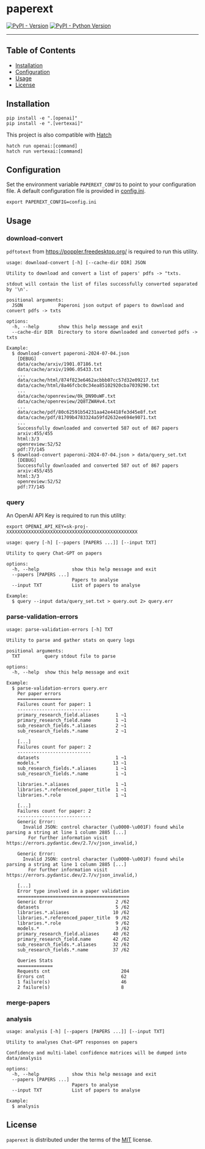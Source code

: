 # paperext

[![PyPI - Version](https://img.shields.io/pypi/v/paperext.svg)](https://pypi.org/project/paperext)
[![PyPI - Python Version](https://img.shields.io/pypi/pyversions/paperext.svg)](https://pypi.org/project/paperext)

-----

## Table of Contents

- [Installation](#installation)
- [Configuration](#Configuration)
- [Usage](#usage)
- [License](#license)

## Installation

```console
pip install -e ".[openai]"
pip install -e ".[vertexai]"
```

This project is also compatible with [Hatch](https://hatch.pypa.io/latest/)

```console
hatch run openai:[command]
hatch run vertexai:[command]
```

## Configuration

Set the environment variable `PAPEREXT_CONFIG` to point to your configuration
file. A default configuration file is provided in [config.ini](./config.ini).

```console
export PAPEREXT_CONFIG=config.ini
```

## Usage

### download-convert

`pdftotext` from https://poppler.freedesktop.org/ is required to run this utility.

```console
usage: download-convert [-h] [--cache-dir DIR] JSON

Utility to download and convert a list of papers' pdfs -> "txts.

stdout will contain the list of files successfully converted separated by '\n'.

positional arguments:
  JSON             Paperoni json output of papers to download and convert pdfs -> txts

options:
  -h, --help       show this help message and exit
  --cache-dir DIR  Directory to store downloaded and converted pdfs -> txts

Example:
  $ download-convert paperoni-2024-07-04.json
    [DEBUG]
    data/cache/arxiv/1901.07186.txt
    data/cache/arxiv/1906.05433.txt
    ...
    data/cache/html/874f823e6462acbbb07cc57d32e09217.txt
    data/cache/html/8a46fcbc0c34ea85102920cba7039290.txt
    ...
    data/cache/openreview/0k_DN90uWF.txt
    data/cache/openreview/2Q8TZWAHv4.txt
    ...
    data/cache/pdf/80c62591b54231aa42e4418fe3d45e8f.txt
    data/cache/pdf/81709b4783324a59fd2632ee694e9071.txt
    ...
    Successfully downloaded and converted 587 out of 867 papers
    arxiv:455/455
    html:3/3
    openreview:52/52
    pdf:77/145
  $ download-convert paperoni-2024-07-04.json > data/query_set.txt
    [DEBUG]
    Successfully downloaded and converted 587 out of 867 papers
    arxiv:455/455
    html:3/3
    openreview:52/52
    pdf:77/145
```

### query

An OpenAI API Key is required to run this utility:

```console
export OPENAI_API_KEY=sk-proj-XXXXXXXXXXXXXXXXXXXXXXXXXXXXXXXXXXXXXXXXXXXXXXXX
```

```console
usage: query [-h] [--papers [PAPERS ...]] [--input TXT]

Utility to query Chat-GPT on papers

options:
  -h, --help            show this help message and exit
  --papers [PAPERS ...]
                        Papers to analyse
  --input TXT           List of papers to analyse

Example:
  $ query --input data/query_set.txt > query.out 2> query.err
```

### parse-validation-errors

```console
usage: parse-validation-errors [-h] TXT

Utility to parse and gather stats on query logs

positional arguments:
  TXT         query stdout file to parse

options:
  -h, --help  show this help message and exit

Example:
  $ parse-validation-errors query.err
    Per paper errors
    ================
    Failures count for paper: 1
    ---------------------------
    primary_research_field.aliases      1 ~1
    primary_research_field.name         1 ~1
    sub_research_fields.*.aliases       2 ~1
    sub_research_fields.*.name          2 ~1

    [...]
    Failures count for paper: 2
    ---------------------------
    datasets                            1 ~1
    models.*                           13 ~1
    sub_research_fields.*.aliases       1 ~1
    sub_research_fields.*.name          1 ~1

    libraries.*.aliases                 1 ~1
    libraries.*.referenced_paper_title  1 ~1
    libraries.*.role                    1 ~1

    [...]
    Failures count for paper: 2
    ---------------------------
    Generic Error: 
      Invalid JSON: control character (\u0000-\u001F) found while parsing a string at line 1 column 2885 [...]
        For further information visit https://errors.pydantic.dev/2.7/v/json_invalid,)

    Generic Error: 
      Invalid JSON: control character (\u0000-\u001F) found while parsing a string at line 1 column 2885 [...]
        For further information visit https://errors.pydantic.dev/2.7/v/json_invalid,)

    [...]
    Error type involved in a paper validation
    =========================================
    Generic Error                       2 /62
    datasets                            5 /62
    libraries.*.aliases                10 /62
    libraries.*.referenced_paper_title  9 /62
    libraries.*.role                    9 /62
    models.*                            3 /62
    primary_research_field.aliases     40 /62
    primary_research_field.name        42 /62
    sub_research_fields.*.aliases      32 /62
    sub_research_fields.*.name         37 /62

    Queries Stats
    =============
    Requests cnt                          204
    Errors cnt                            62
    1 failure(s)                          46
    2 failure(s)                          8
```

### merge-papers

### analysis

```console
usage: analysis [-h] [--papers [PAPERS ...]] [--input TXT]

Utility to analyses Chat-GPT responses on papers

Confidence and multi-label confidence matrices will be dumped into data/analysis

options:
  -h, --help            show this help message and exit
  --papers [PAPERS ...]
                        Papers to analyse
  --input TXT           List of papers to analyse

Example:
  $ analysis
```

## License

`paperext` is distributed under the terms of the [MIT](https://spdx.org/licenses/MIT.html) license.
